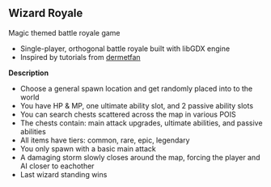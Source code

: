 ## Wizard Royale
Magic themed battle royale game
* Single-player, orthogonal battle royale built with libGDX engine
* Inspired by tutorials from [dermetfan](https://www.youtube.com/channel/UC3ZN1N_OD5XZpKf9vlTHddg "His Channel")

**Description**
* Choose a general spawn location and get randomly placed into to the world
* You have HP & MP, one ultimate ability slot, and 2 passive ability slots
* You can search chests scattered across the map in various POIS
* The chests contain: main attack upgrades, ultimate abilities, and passive abilities
* All items have tiers: common, rare, epic, legendary
* You only spawn with a basic main attack
* A damaging storm slowly closes around the map, forcing the player and AI closer to eachother
* Last wizard standing wins